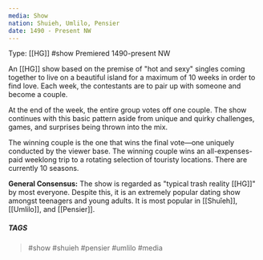 ```yaml
---
media: Show
nation: Shuieh, Umlilo, Pensier
date: 1490 - Present NW
---
```


Type: [[HG]] #show
Premiered 1490-present NW

An [[HG]] show based on the premise of "hot and sexy" singles coming together to live on a beautiful island for a maximum of 10 weeks in order to find love. Each week, the contestants are to pair up with someone and become a couple. 

At the end of the week, the entire group votes off one couple. The show continues with this basic pattern aside from unique and quirky challenges, games, and surprises being thrown into the mix. 

The winning couple is the one that wins the final vote—one uniquely conducted by the viewer base. The winning couple wins an all-expenses-paid weeklong trip to a rotating selection of touristy locations. There are currently 10 seasons.

**General Consensus:** The show is regarded as "typical trash reality [[HG]]" by most everyone. Despite this, it is an extremely popular dating show amongst teenagers and young adults. It is most popular in [[Shuǐeh]], [[Umlilo]], and [[Pensier]].
##### TAGS
> #show #shuieh  #pensier #umlilo #media